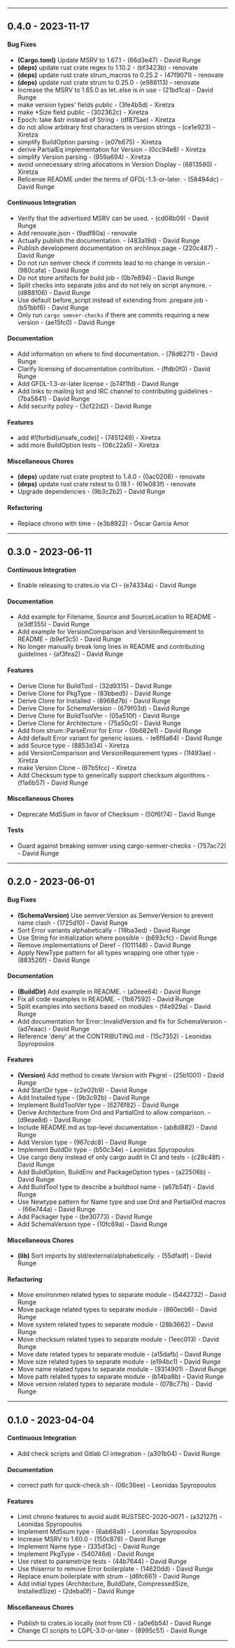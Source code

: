 <!--
SPDX-FileCopyrightText: 2023 David Runge <dvzrv@archlinux.org>
SPDX-License-Identifier: CC-BY-SA-4.0
-->
- - -
## 0.4.0 - 2023-11-17
#### Bug Fixes
- **(Cargo.toml)** Update MSRV to 1.67.1 - (66d3e47) - David Runge
- **(deps)** update rust crate regex to 1.10.2 - (bf3423b) - renovate
- **(deps)** update rust crate strum_macros to 0.25.2 - (47f9071) - renovate
- **(deps)** update rust crate strum to 0.25.0 - (e988113) - renovate
- Increase the MSRV to 1.65.0 as let..else is in use - (21bd1ca) - David Runge
- make version types' fields public - (3fe4b5d) - Xiretza
- make *Size field public - (302362c) - Xiretza
- Epoch: take &str instead of String - (df875ae) - Xiretza
- do not allow arbitrary first characters in version strings - (ce1e923) - Xiretza
- simplify BuildOption parsing - (e07b675) - Xiretza
- derive PartialEq implementation for Version - (0cc94e8) - Xiretza
- simplify Version parsing - (959a694) - Xiretza
- avoid unnecessary string allocations in Version Display - (6813580) - Xiretza
- Relicense README under the terms of GFDL-1.3-or-later. - (58494dc) - David Runge
#### Continuous Integration
- Verify that the advertised MSRV can be used. - (cd08b09) - David Runge
- Add renovate.json - (9adf80a) - renovate
- Actually publish the documentation. - (483a19d) - David Runge
- Publish development documentation on archlinux.page - (220c487) - David Runge
- Do not run semver check if commits lead to no change in version - (980cafa) - David Runge
- Do not store artifacts for build job - (0b7e894) - David Runge
- Split checks into separate jobs and do not rely on script anymore. - (d888106) - David Runge
- Use default before_script instead of extending from .prepare job - (b51bbf6) - David Runge
- Only run `cargo semver-checks` if there are commits requiring a new version - (ae15fc0) - David Runge
#### Documentation
- Add information on where to find documentation. - (78d6271) - David Runge
- Clarify licensing of documentation contribution. - (ffdb0f0) - David Runge
- Add GFDL-1.3-or-later license - (b74f1fd) - David Runge
- Add links to mailing list and IRC channel to contributing guidelines - (7ba5841) - David Runge
- Add security policy - (3cf22d2) - David Runge
#### Features
- add #![forbid(unsafe_code)] - (7451249) - Xiretza
- add more BuildOption tests - (08c22a5) - Xiretza
#### Miscellaneous Chores
- **(deps)** update rust crate proptest to 1.4.0 - (0ac0208) - renovate
- **(deps)** update rust crate rstest to 0.18.1 - (61e083f) - renovate
- Upgrade dependencies - (9b3c2b2) - David Runge
#### Refactoring
- Replace chrono with time - (e3b8922) - Óscar García Amor

- - -

## 0.3.0 - 2023-06-11
#### Continuous Integration
- Enable releasing to crates.io via CI - (e74334a) - David Runge
#### Documentation
- Add example for Filename, Source and SourceLocation to README - (e3df355) - David Runge
- Add example for VersionComparison and VersionRequirement to README - (b9ef3c5) - David Runge
- No longer manually break long lines in README and contributing guidelines - (af3fea2) - David Runge
#### Features
- Derive Clone for BuildTool - (32d9315) - David Runge
- Derive Clone for PkgType - (83bbed5) - David Runge
- Derive Clone for Installed - (8968d7b) - David Runge
- Derive Clone for SchemaVersion - (679f03d) - David Runge
- Derive Clone for BuildToolVer - (05a510f) - David Runge
- Derive Clone for Architecture - (75a50c0) - David Runge
- Add from strum::ParseError for Error - (0b682e1) - David Runge
- Add default Error variant for generic issues. - (e6f6a64) - David Runge
- add Source type - (8853d34) - Xiretza
- add VersionComparison and VersionRequirement types - (1f493ae) - Xiretza
- make Version Clone - (67b5fcc) - Xiretza
- Add Checksum type to generically support checksum algorithms - (f1a6b57) - David Runge
#### Miscellaneous Chores
- Deprecate Md5Sum in favor of Checksum<Md5> - (50f6f74) - David Runge
#### Tests
- Guard against breaking semver using cargo-semver-checks - (757ac72) - David Runge

- - -

## 0.2.0 - 2023-06-01
#### Bug Fixes
- **(SchemaVersion)** Use semver:Version as SemverVersion to prevent name clash - (1725d10) - David Runge
- Sort Error variants alphabetically - (19ba3ed) - David Runge
- Use String for initialization where possible - (b693cfc) - David Runge
- Remove implementations of Deref - (1011148) - David Runge
- Apply NewType pattern for all types wrapping one other type - (883526f) - David Runge
#### Documentation
- **(BuildDir)** Add example in README. - (a0eee64) - David Runge
- Fix all code examples in README. - (1b87592) - David Runge
- Split examples into sections based on modules - (f4e929a) - David Runge
- Add documentation for Error::InvalidVersion and fix for SchemaVersion - (ad7eaac) - David Runge
- Reference 'deny' at the CONTRIBUTING.md - (15c7352) - Leonidas Spyropoulos
#### Features
- **(Version)** Add method to create Version with Pkgrel - (25b1001) - David Runge
- Add StartDir type - (c2e02b9) - David Runge
- Add Installed type - (9b3c92b) - David Runge
- Implement BuildToolVer type - (6276f82) - David Runge
- Derive Architecture from Ord and PartialOrd to allow comparison. - (d9eae8d) - David Runge
- Include README.md as top-level documentation - (ab8d882) - David Runge
- Add Version type - (967cdc8) - David Runge
- Implement BuildDir type - (b50c34e) - Leonidas Spyropoulos
- Use cargo deny instead of only cargo audit in CI and tests - (c28c48f) - David Runge
- Add BuildOption, BuildEnv and PackageOption types - (a22506b) - David Runge
- Add BuildTool type to describe a buildtool name - (a67b54f) - David Runge
- Use Newtype pattern for Name type and use Ord and PartialOrd macros - (66e744a) - David Runge
- Add Packager type - (be30773) - David Runge
- Add SchemaVersion type - (10fc69a) - David Runge
#### Miscellaneous Chores
- **(lib)** Sort imports by std/external/alphabetically. - (55dfadf) - David Runge
#### Refactoring
- Move environmen related types to separate module - (5442732) - David Runge
- Move package related types to separate module - (860ecb6) - David Runge
- Move system related types to separate module - (28b3662) - David Runge
- Move checksum related types to separate module - (1eec013) - David Runge
- Move date related types to separate module - (a15dafb) - David Runge
- Move size related types to separate module - (e194bc1) - David Runge
- Move name related types to separate module - (9314901) - David Runge
- Move path related types to separate module - (b14ba8b) - David Runge
- Move version related types to separate module - (078c77b) - David Runge

- - -

## 0.1.0 - 2023-04-04
#### Continuous Integration
- Add check scripts and Gitlab CI integration - (a301b04) - David Runge
#### Documentation
- correct path for quick-check.sh - (06c36ee) - Leonidas Spyropoulos
#### Features
- Limit chrono features to avoid audit RUSTSEC-2020-0071 - (a32127f) - Leonidas Spyropoulos
- Implement Md5sum type - (6ab68a8) - Leonidas Spyropoulos
- Increase MSRV to 1.60.0 - (150c878) - David Runge
- Implement Name type - (335d13c) - David Runge
- Implement PkgType - (540746d) - David Runge
- Use rstest to parametrize tests - (44b7644) - David Runge
- Use thiserror to remove Error boilerplate - (14620dd) - David Runge
- Replace enum boilerplate with strum - (d6fc661) - David Runge
- Add initial types (Architecture, BuildDate, CompressedSize, InstalledSize) - (2deba0f) - David Runge
#### Miscellaneous Chores
- Publish to crates.io locally (not from CI) - (a0e6b54) - David Runge
- Change CI scripts to LGPL-3.0-or-later - (8995c51) - David Runge

- - -

